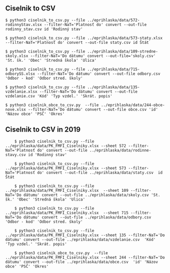 
## Ciselnik to CSV

    $ python3 ciselnik_to_csv.py --file ../eprihlaska/data/572-rodinnyStav.xlsx --filter-NaT='Platnosť do' convert --out-file rodinny_stav.csv id 'Rodinný stav'

    $ python3 ciselnik_to_csv.py --file ../eprihlaska/data/573-staty.xlsx --filter-NaT='Platnosť do' convert --out-file staty.csv id Štát

    $ python3 ciselnik_to_csv.py --file ../eprihlaska/data/109-stredne-skoly.xlsx --filter-NaT='Do dátumu' convert --out-file='skoly.csv' 'St. šk.' 'Obec' 'Stredná škola' 'Ulica'

    $ python3 ciselnik_to_csv.py --file ../eprihlaska/data/715-odborySS.xlsx --filter-NaT='Do dátumu' convert --out-file odbory.csv 'Odbor - kod' 'Odbor stred. školy'

    $ python3 ciselnik_to_csv.py --file ../eprihlaska/data/135-vzdelanie.xlsx --filter-NaT='Do dátumu' convert --out-file vzdelanie.csv 'Kód' 'Typ vzdel.' 'Skrát. popis'

    $ python3 ciselnik_obce_to_csv.py  --file ../eprihlaska/data/244-obce-nove.xlsx --filter-NaT='Do dátumu' convert --out-file obce.csv 'id' 'Názov obce' 'PSČ' 'Okres'

## Ciselnik to CSV in 2019

        $ python3 ciselnik_to_csv.py --file ../eprihlaska/data/PK_FMFI_Ciselniky.xlsx --sheet 572 --filter-NaT='Platnosť do' convert --out-file ../eprihlaska/data/rodinne-stavy.csv id 'Rodinný stav'

        $ python3 ciselnik_to_csv.py --file ../eprihlaska/data/PK_FMFI_Ciselniky.xlsx --sheet 573 --filter-NaT='Platnosť do' convert --out-file ../eprihlaska/data/staty.csv  id Štát

        $ python3 ciselnik_to_csv.py --file ../eprihlaska/data/PK_FMFI_Ciselniky.xlsx  --sheet 109 --filter-NaT='Do dátumu' convert --out-file ../eprihlaska/data/skoly.csv 'St. šk.' 'Obec' 'Stredná škola' 'Ulica'

        $ python3 ciselnik_to_csv.py --file ../eprihlaska/data/PK_FMFI_Ciselniky.xlsx  --sheet 715 --filter-NaT='Do dátumu' convert --out-file ../eprihlaska/data/odbory.csv  'Odbor - kod' 'Odbor stred. školy'

        $ python3 ciselnik_to_csv.py --file ../eprihlaska/data/PK_FMFI_Ciselniky.xlsx --sheet 135 --filter-NaT='Do dátumu' convert --out-file ../eprihlaska/data/vzdelanie.csv  'Kód' 'Typ vzdel.' 'Skrát. popis'

        $ python3 ciselnik_obce_to_csv.py  --file ../eprihlaska/data/PK_FMFI_Ciselniky.xlsx --sheet 244 --filter-NaT='Do dátumu' convert --out-file ../eprihlaska/data/obce.csv  'id' 'Názov obce' 'PSČ' 'Okres'
